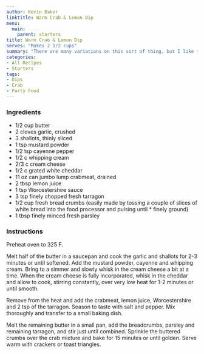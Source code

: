 ```yaml
---
author: Kevin Baker
linktitle: Warm Crab & Lemon Dip
menu:
  main:
    parent: starters
title: Warm Crab & Lemon Dip
serves: "Makes 2 1/2 cups"
summary: "There are many variations on this sort of thing, but I like this one particularly -- the fresh tarragon saves this hot dip from drownding in its own richness."
categories:
- All Recipes
- Starters
tags: 
- Dips
- Crab
- Party Food
---
```

### Ingredients

<div class="ingredient-list">

* 1/2 cup butter  
* 2 cloves garlic, crushed  
* 3 shallots, thinly sliced  
* 1 tsp mustard powder  
* 1/2 tsp cayenne pepper  
* 1/2 c whipping cream  
* 2/3 c cream cheese  
* 1/2 c grated white cheddar  
* 11 oz can jumbo lump crabmeat, drained  
* 2 tbsp lemon juice  
* 1 tsp Worcestershire sauce  
* 3 tsp finely chopped fresh tarragon  
* 1/2 cup fresh bread crumbs (easily made by tossing a couple of slices of white bread into the food processor and pulsing until * finely ground)  
* 1 tbsp finely minced fresh parsley  

</div>

### Instructions

Preheat oven to 325 F.

Melt half of the butter in a saucepan and cook the garlic and shallots for 2-3 minutes or until softened. Add the mustard powder, cayenne and whipping cream. Bring to a simmer and slowly whisk in the cream cheese a bit at a time. When the cream cheese is fully incorporated, whisk in the cheddar and allow to cook, stirring constantly, over very low heat for 1-2 minutes or until smooth. 

Remove from the heat and add the crabmeat, lemon juice, Worcestershire and 2 tsp of the tarragon. Season to taste with salt and pepper. Mix thoroughly and transfer to a small baking dish.

Melt the remaining butter in a small pan, add the breadcrumbs, parsley and remaining tarragon, and stir just until combined. Sprinkle the buttered crumbs over the crab mixture and bake for 15 minutes or until golden. Serve warm with crackers or toast triangles.